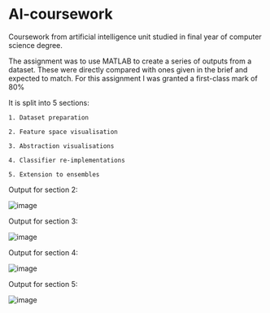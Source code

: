 # AI-coursework
Coursework from artificial intelligence unit studied in final year of computer science degree. 

The assignment was to use MATLAB to create a series of outputs from a dataset. These were directly compared with ones given in the brief and expected to match. For this assignment I was granted a first-class mark of 80% 


It is split into 5 sections:

	1. Dataset preparation 
	
  	2. Feature space visualisation 
	
 	3. Abstraction visualisations 
	
  	4. Classifier re-implementations 
	
  	5. Extension to ensembles 


Output for section 2:
	
  ![image](https://user-images.githubusercontent.com/40778852/220994540-58522336-3692-4048-9773-0c24ac840380.png)



Output for section 3: 
	
 ![image](https://user-images.githubusercontent.com/40778852/220994568-d731de27-9550-476e-a761-e6f85d9c622f.png)


Output for section 4: 
		
![image](https://user-images.githubusercontent.com/40778852/220994635-48e21835-2779-4e8a-90f6-b3bef7dc0181.png)

 
Output for section 5:
	
![image](https://user-images.githubusercontent.com/40778852/220994683-e073d3eb-948f-4915-ab0b-0a944e7f3651.png)

 



